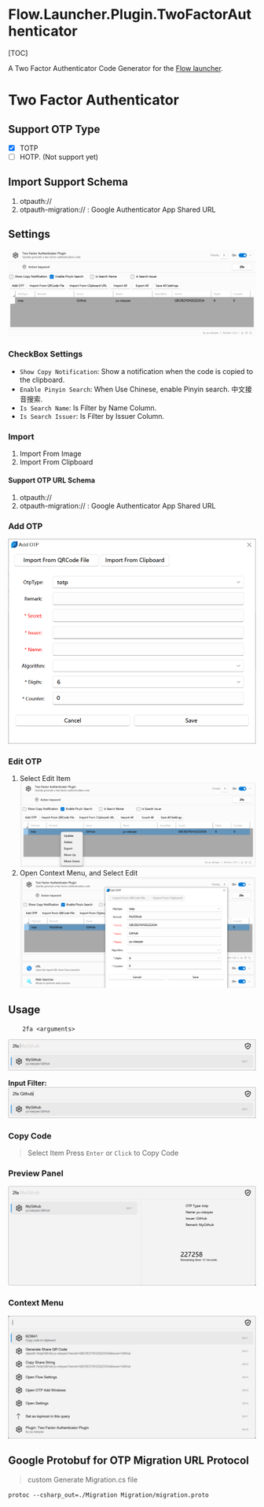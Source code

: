 Flow.Launcher.Plugin.TwoFactorAuthenticator
==================
[TOC]


A Two Factor Authenticator Code Generator for the [Flow launcher](https://github.com/Flow-Launcher/Flow.Launcher).

# Two Factor Authenticator

## Support OTP Type

- [x] TOTP
- [ ] HOTP. (Not support yet)

## Import Support Schema

1. otpauth://
2. otpauth-migration:// : Google Authenticator App Shared URL


## Settings

![Settings](Resources/settings-manage.png)

### CheckBox Settings

- `Show Copy Notification`: Show a notification when the code is copied to the clipboard.
- `Enable Pinyin Search`: When Use Chinese, enable Pinyin search. 中文接音搜索.
- `Is Search Name`: Is Filter by Name Column.
- `Is Search Issuer`: Is Filter by Issuer Column.

### Import
1. Import From Image
2. Import From Clipboard

#### Support OTP URL Schema
1. otpauth://
2. otpauth-migration:// : Google Authenticator App Shared URL

### Add OTP

![](Resources/add-otp.png)


### Edit OTP
1. Select Edit Item
![](Resources/edit-input.png)
2. Open Context Menu, and Select Edit
![](Resources/edit-otp.png)



## Usage
```
    2fa <arguments>
```

![](Resources/usage.png)

**Input Filter:**
![](Resources/usage-filter.png)


### Copy Code
> Select Item Press `Enter` or `Click` to Copy Code

### Preview Panel
![](Resources/preview.png)


### Context Menu
![](Resources/context-menu.png)

## Google Protobuf for OTP Migration URL Protocol

> custom Generate Migration.cs file

```shell
protoc --csharp_out=./Migration Migration/migration.proto
```